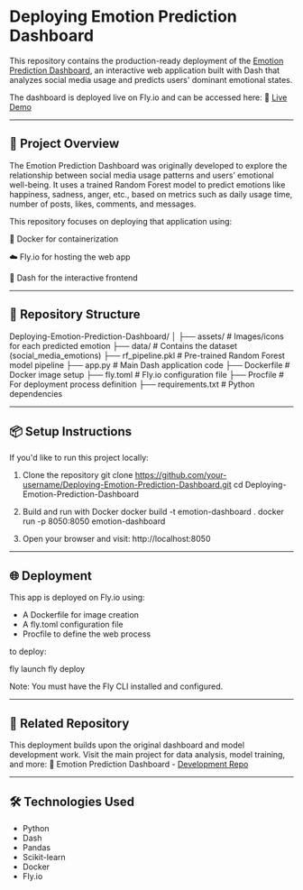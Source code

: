 # Deploying Emotion Prediction Dashboard

This repository contains the production-ready deployment of the [Emotion Prediction Dashboard](https://github.com/Hend-Khaled-Aly/Emotion-Prediction-Dashboard), an interactive web application built with Dash that analyzes social media usage and predicts users' dominant emotional states.

The dashboard is deployed live on Fly.io and can be accessed here:
🔗 [Live Demo](https://deployed-dashboard-sparkling-sunset-4809.fly.dev/)

---

## 🚀 Project Overview

The Emotion Prediction Dashboard was originally developed to explore the relationship between social media usage patterns and users’ emotional well-being. It uses a trained Random Forest model to predict emotions like happiness, sadness, anger, etc., based on metrics such as daily usage time, number of posts, likes, comments, and messages.

This repository focuses on deploying that application using:

🐳 Docker for containerization

☁️ Fly.io for hosting the web app

🐍 Dash for the interactive frontend

---

## 📂 Repository Structure

Deploying-Emotion-Prediction-Dashboard/
│
├── assets/                    # Images/icons for each predicted emotion
├── data/                      # Contains the dataset (social_media_emotions)
├── rf_pipeline.pkl            # Pre-trained Random Forest model pipeline
├── app.py                     # Main Dash application code
├── Dockerfile                 # Docker image setup
├── fly.toml                   # Fly.io configuration file
├── Procfile                  # For deployment process definition
├── requirements.txt           # Python dependencies

---

## 📦 Setup Instructions

If you'd like to run this project locally:
1. Clone the repository
git clone https://github.com/your-username/Deploying-Emotion-Prediction-Dashboard.git
cd Deploying-Emotion-Prediction-Dashboard

2. Build and run with Docker
docker build -t emotion-dashboard .
docker run -p 8050:8050 emotion-dashboard

3. Open your browser and visit:
http://localhost:8050

---

## 🌐 Deployment

This app is deployed on Fly.io using:

- A Dockerfile for image creation
- A fly.toml configuration file
- Procfile to define the web process

to deploy:

fly launch
fly deploy

Note: You must have the Fly CLI installed and configured.

---

## 📎 Related Repository

This deployment builds upon the original dashboard and model development work. Visit the main project for data analysis, model training, and more:
🔗 Emotion Prediction Dashboard - [Development Repo](https://github.com/Hend-Khaled-Aly/Emotion-Prediction-Dashboard)

---

## 🛠️ Technologies Used

- Python
- Dash
- Pandas
- Scikit-learn
- Docker
- Fly.io

